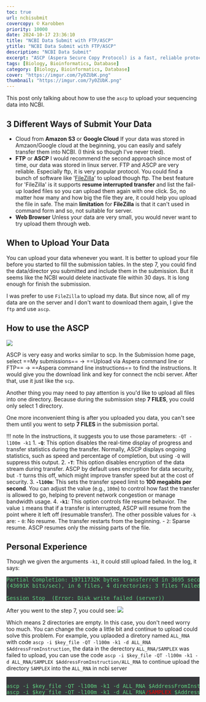 ```yaml
---
toc: true
url: ncbisubmit
covercopy: © Karobben
priority: 10000
date: 2024-10-17 23:36:10
title: "NCBI Data Submit with FTP/ASCP"
ytitle: "NCBI Data Submit with FTP/ASCP"
description: "NCBI Data Submit"
excerpt: "ASCP (Aspera Secure Copy Protocol) is a fast, reliable protocol for transferring large files, particularly over long distances or in conditions with network latency or packet loss. It uses a technology called fasp (Fast, Adaptive, and Secure Protocol) to maximize available bandwidth, making transfers faster than traditional methods like FTP.<br>For uploading data to NCBI, ASCP is particularly useful because it efficiently handles large datasets, such as genomic sequences or omics data. Its ability to resume interrupted transfers ensures that if a connection fails during an upload, the transfer continues from where it left off, saving time and bandwidth. ASCP also provides strong encryption, ensuring data security during the upload process."
tags: [Biology, Bioinformatics, Database] 
category: [Biology, Bioinformatics, Database]
cover: "https://imgur.com/7y0ZUbK.png"
thumbnail: "https://imgur.com/7y0ZUbK.png"
---
```


This post only talking about how to use the `ascp` to upload your sequencing data into NCBI.  

## 3 Different Ways of Submit Your Data

- Cloud from **Amazon S3** or **Google Cloud**
    If your data was stored in Amzaon/Google cloud at the beginning, you can easily and safely transfer them into NCBI. (I think so though I've never tried).
- **FTP** or **ASCP**
    I would recommend the second approach since most of time, our data was stored in linux server. FTP and ASCP are very reliable. Especially ftp, it is very popular protocol. You could find a bunch of software like '[FileZilla](https://filezilla-project.org/)' to upload though ftp. The best feature for 'FileZilla' is it supports **resume interrupted transfer** and list the fail-up loaded files so you can upload them again with one click. So, no matter how many and how big the file they are, it could help you upload the file in safe. The main **limitation** for **FileZilla** is that it can't used in command form and so, not suitable for server.
- **Web Browser**
    Unless your data are very small, you would never want to try upload them through web.

## When to Upload Your Data

You can upload your data whenever you want. It is better to upload your file before you started to fill the submission tables. In the step 7, you could find the data/director you submitted and include them in the submission. But it seems like the NCBI would delete inactivate file within 30 days. It is long enough for finish the submission.

I was prefer to use `FileZilla` to upload my data. But since now, all of my data are on the server and I don't want to download them again, I give the `ftp` and use `ascp`.

## How to use the ASCP


![](https://imgur.com/Wik8zeG.png)

ASCP is very easy and works similar to scp. In the Submission home page, select ==My submissions== → ==Upload via Aspera command line or FTP== → ==Aspera command line instructions== to find the instructions. It would give you the download link and key for connect the ncbi server. After that, use it just like the `scp`.

Another thing you may need to pay attention is you'd like to upload all files into one directory. Because during the submission step **7 FILES**, you could only select 1 directory.

One more inconvenient thing is after you uploaded you data, you can't see them until you went to setp **7 FILES** in the submission portal.

!!! note In the instructions, it suggests you to use those parameters: `-QT -l100m -k1`
    1. **`-Q`**: This option disables the real-time display of progress and transfer statistics during the transfer. Normally, ASCP displays ongoing statistics, such as speed and percentage of completion, but using `-Q` will suppress this output.
    2. **`-T`**: This option disables encryption of the data stream during transfer. ASCP by default uses encryption for data security, but `-T` turns this off, which might improve transfer speed but at the cost of security.
    3. **`-l100m`**: This sets the transfer speed limit to **100 megabits per second**. You can adjust the value (e.g., `100m`) to control how fast the transfer is allowed to go, helping to prevent network congestion or manage bandwidth usage.
    4. **`-k1`**: This option controls file resume behavior. The value `1` means that if a transfer is interrupted, ASCP will resume from the point where it left off (resumable transfer). The other possible values for `-k` are:
       - `0`: No resume. The transfer restarts from the beginning.
       - `2`: Sparse resume. ASCP resumes only the missing parts of the file.


## Personal Experience

Though we given the arguments `-k1`, it could still upload failed. In the log, it says:
<pre>
Partial Completion: 19711732K bytes transferred in 3695 seconds
(43691K bits/sec), in 6 files, 4 directories; 3 files failed.

Session Stop  (Error: Disk write failed (server))
</pre>
After you went to the step 7, you could see:
![](https://imgur.com/xxbYXVE.png)

Which means 2 directories are empty. In this case, you don't need worry too much. You can change the code a little bit and continue to upload could solve this problem.
For example, you uplaoded a diretory named `ALL_RNA` with code `ascp -i $key_file -QT -l100m -k1 -d ALL_RNA $AddressFromInstruction`, the data in the derectory `ALL_RNA/SAMPLEX` was failed to upload, you can use the code `ascp -i $key_file -QT -l100m -k1 -d ALL_RNA/SAMPLEX $AddressFromInstruction/ALL_RNA` to continue upload the directory `SAMPLEX` into the `ALL_RNA` in ncbi server
<pre> 
ascp -i $key_file -QT -l100m -k1 -d ALL_RNA $AddressFromInstruction
ascp -i $key_file -QT -l100m -k1 -d ALL_RNA<font color=red>/SAMPLEX</font> $AddressFromInstruction<font color=red>/ALL_RNA</font>
</pre>

<style>
pre {
  background-color:#38393d;
  color: #5fd381;
}
</style>
